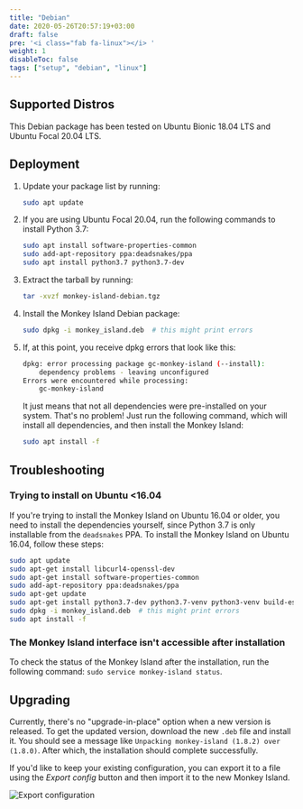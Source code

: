 ```yaml
---
title: "Debian"
date: 2020-05-26T20:57:19+03:00
draft: false
pre: '<i class="fab fa-linux"></i> '
weight: 1
disableToc: false
tags: ["setup", "debian", "linux"]
---
```



## Supported Distros

This Debian package has been tested on Ubuntu Bionic 18.04 LTS and Ubuntu Focal 20.04 LTS.

## Deployment

1. Update your package list by running:
    ```sh
    sudo apt update
    ```
1. If you are using Ubuntu Focal 20.04, run the following commands to install
   Python 3.7:
    ```sh
    sudo apt install software-properties-common
    sudo add-apt-repository ppa:deadsnakes/ppa
    sudo apt install python3.7 python3.7-dev
    ```
1. Extract the tarball by running:
    ```sh
    tar -xvzf monkey-island-debian.tgz
    ```
1. Install the Monkey Island Debian package:
    ```sh
    sudo dpkg -i monkey_island.deb  # this might print errors
    ```
1. If, at this point, you receive dpkg errors that look like this:

    ```sh
    dpkg: error processing package gc-monkey-island (--install):
        dependency problems - leaving unconfigured
    Errors were encountered while processing:
        gc-monkey-island
    ```

    It just means that not all dependencies were pre-installed on your system.
    That's no problem! Just run the following command, which will install all
    dependencies, and then install the Monkey Island:

    ```sh
    sudo apt install -f
    ```

## Troubleshooting

### Trying to install on Ubuntu <16.04

If you're trying to install the Monkey Island on Ubuntu 16.04 or older, you
need to install the dependencies yourself, since Python 3.7 is only installable
from the `deadsnakes` PPA. To install the Monkey Island on Ubuntu 16.04, follow
these steps:

```sh
sudo apt update
sudo apt-get install libcurl4-openssl-dev
sudo apt-get install software-properties-common
sudo add-apt-repository ppa:deadsnakes/ppa
sudo apt-get update
sudo apt-get install python3.7-dev python3.7-venv python3-venv build-essential
sudo dpkg -i monkey_island.deb  # this might print errors
sudo apt install -f
```

### The Monkey Island interface isn't accessible after installation

To check the status of the Monkey Island after the installation, run the following command: `sudo service monkey-island status`.

## Upgrading

Currently, there's no "upgrade-in-place" option when a new version is released.
To get the updated version, download the new `.deb` file and install it. You
should see a message like `Unpacking monkey-island (1.8.2) over (1.8.0)`. After
which, the installation should complete successfully.

If you'd like to keep your existing configuration, you can export it to a file
using the *Export config* button and then import it to the new Monkey Island.

![Export configuration](../../images/setup/export-configuration.png "Export configuration")

